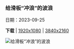 ### 给滑板“冲浪”的波浪

日期：2023-09-25

**下载**  |  [1920x1080](https://cn.bing.com/th?id=OHR.VeniceSkatePark_ZH-CN6295228801_1920x1080.jpg)  |  [3840x2160](https://cn.bing.com/th?id=OHR.VeniceSkatePark_ZH-CN6295228801_UHD.jpg)

![给滑板“冲浪”的波浪](https://cn.bing.com/th?id=OHR.VeniceSkatePark_ZH-CN6295228801_1920x1080.jpg "日落时的威尼斯海滩滑板公园，洛杉矶，加利福尼亚州 (© EXTREME-PHOTOGRAPHER/Getty Images)")

